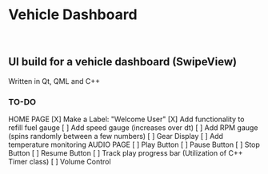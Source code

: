# Vehicle Dashboard
</br>

## UI build for a vehicle dashboard (SwipeView)

Written in Qt, QML and C++
</br>

### TO-DO
HOME PAGE
[X] Make a Label: "Welcome User"
[X] Add functionality to refill fuel gauge
[ ] Add speed gauge  (increases over dt)
[ ] Add RPM gauge  (spins randomly between a few numbers)
[ ] Gear Display
[ ] Add temperature monitoring
AUDIO PAGE
[ ] Play Button
[ ] Pause Button
[ ] Stop Button
[ ] Resume Button
[ ] Track play progress bar (Utilization of C++ Timer class)
[ ] Volume Control
